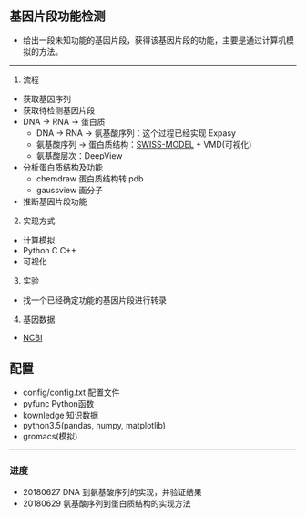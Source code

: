 ## 基因片段功能检测
 - 给出一段未知功能的基因片段，获得该基因片段的功能，主要是通过计算机模拟的方法。

---
1. 流程
 - 获取基因序列
 - 获取待检测基因片段
 - DNA -> RNA -> 蛋白质
	- DNA -> RNA -> 氨基酸序列：这个过程已经实现 Expasy
	- 氨基酸序列 -> 蛋白质结构：[SWISS-MODEL](https://blog.csdn.net/qq_29300341/article/details/69651060) + VMD(可视化)
	- 氨基酸层次：DeepView
 - 分析蛋白质结构及功能
	- chemdraw 蛋白质结构转 pdb
	- gaussview 画分子
 - 推断基因片段功能
2. 实现方式
 - 计算模拟
 - Python C C++
 - 可视化
3. 实验
 - 找一个已经确定功能的基因片段进行转录
4. 基因数据
 - [NCBI](https://www.ncbi.nlm.nih.gov/)
 
## 配置
 - config/config.txt 配置文件
 - pyfunc Python函数
 - kownledge 知识数据
 - python3.5(pandas, numpy, matplotlib)
 - gromacs(模拟)
 
---
### 进度
 - 20180627	DNA 到氨基酸序列的实现，并验证结果
 - 20180629 氨基酸序列到蛋白质结构的实现方法
